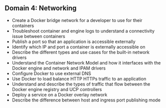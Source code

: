## Domain 4: Networking

* Create a Docker bridge network for a developer to use for their containers
* Troubleshoot container and engine logs to understand a connectivity issue between containers
* Publish a port so that an application is accessible externally
* Identify which IP and port a container is externally accessible on
* Describe the different types and use cases for the built-in network drivers
* Understand the Container Network Model and how it interfaces with the Docker engine and network and IPAM drivers
* Configure Docker to use external DNS
* Use Docker to load balance HTTP HTTPs traffic to an application
* Understand and describe the types of traffic that flow between the Docker engine registry and UCP controllers
* Deploy a service on a Docker overlay network
* Describe the difference between host and ingress port publishing mode
